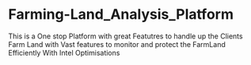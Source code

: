 # Farming-Land_Analysis_Platform
This is a One stop Platform with great Featutres to handle up the Clients Farm Land with Vast features to monitor and protect the FarmLand Efficiently With Intel Optimisations



